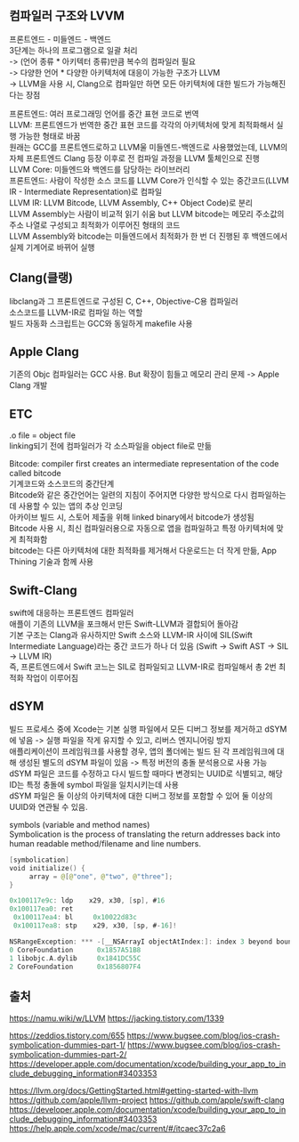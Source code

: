 ## 컴파일러 구조와 LVVM
프론트엔드 - 미들엔드 - 백엔드  
3단계는 하나의 프로그램으로 일괄 처리  
-> (언어 종류 * 아키텍터 종류)만큼  복수의 컴파일러 필요  
-> 다양한 언어 * 다양한 아키텍처에 대응이 가능한 구조가  LLVM  
-> LLVM을 사용 시, Clang으로 컴파일만 하면 모든 아키텍처에 대한 빌드가 가능해진다는 장점  

프론트엔드: 여러 프로그래밍 언어를 중간 표현 코드로 번역  
LLVM: 프론트엔드가 번역한 중간 표현 코드를 각각의 아키텍처에 맞게 최적화해서 실행 가능한 형태로 바꿈  
원래는 GCC를 프론트엔드로하고 LLVM울 미들엔드-백엔드로 사용했었는데, LLVM의 자체 프론트엔드 Clang 등장 이후로 전 컴파일 과정을 LLVM 툴체인으로 진행  
LLVM Core: 미들엔드와 백엔드를 담당하는 라이브러리  
프론트엔드: 사람이 작성한 소스 코드를 LLVM Core가 인식할 수 있는 중간코드(LLVM IR - Intermediate Representation)로 컴파일  
LLVM IR: LLVM Bitcode, LLVM Assembly, C++ Object Code)로 분리  
LLVM Assembly는 사람이 비교적 읽기 쉬움 but LLVM bitcode는 메모리 주소값의 주소 나열로 구성되고 최적화가 이루어진 형태의 코드  
LLVM Assembly와 bitcode는 미들엔드에서 최적화가 한 번 더 진행된 후 백엔드에서 실제 기계어로 바뀌어 실행  


## Clang(클랭)
libclang과 그 프론트엔드로 구성된 C, C++, Objective-C용 컴파일러  
소스코드를 LLVM-IR로 컴파일 하는 역할  
빌드 자동화 스크립트는 GCC와 동일하게 makefile 사용  

## Apple Clang
기존의 Objc 컴파일러는 GCC 사용. But 확장이 힘들고 메모리 관리 문제 -> Apple Clang 개발  

## ETC
.o file = object file  
linking되기 전에 컴파일러가 각 소스파일을 object file로 만듦  

Bitcode: 
compiler first creates an intermediate representation of the code called bitcode  
기계코드와 소스코드의 중간단계   
Bitcode와 같은 중간언어는 일련의 지침이 주어지면 다양한 방식으로 다시 컴파일하는데 사용할 수 있는 앱의 추상 인코딩  
아카이브 빌드 시, 스토어 제출을 위해 linked binary에서 bitcode가 생성됨  
Bitcode 사용 시, 최신 컴파일러용으로 자동으로 앱을 컴파일하고 특정 아키텍처에 맞게 최적화함  
bitcode는 다른 아키텍처에 대한 최적화를 제거해서 다운로드는 더 작게 만듦, App Thining 기술과 함께 사용  

## Swift-Clang
swift에 대응하는 프론트엔드 컴파일러  
애플이 기존의 LLVM을 포크해서 만든 Swift-LLVM과 결합되어 돌아감  
기본 구조는 Clang과 유사하지만 Swift 소스와 LLVM-IR 사이에 SIL(Swift Intermediate Language)라는 중간 코드가 하나 더 있음 (Swift -> Swift AST -> SIL -> LLVM IR)  
즉, 프론트엔드에서 Swift 코느는 SIL로 컴파일되고 LLVM-IR로 컴파일해서 총 2번 최적화 작업이 이루어짐  

## dSYM
빌드 프로세스 중에 Xcode는 기본 실행 파일에서 모든 디버그 정보를 제거하고 dSYM에 넣음 -> 실행 파일을 작게 유지할 수 있고, 리버스 엔지니어링 방지  
애플리케이션이 프레임워크를 사용할 경우, 앱의 폴더에는 빌드 된 각 프레임워크에 대해 생성된 별도의 dSYM 파일이 있음 -> 특정 버전의 충돌 분석용으로 사용 가능  
dSYM 파일은 코드를 수정하고 다시 빌드할 때마다 변경되는 UUID로 식별되고, 해당 ID는 특정 충돌에 symbol 파일을 일치시키는데 사용  
dSYM 파일은 둘 이상의 아키텍처에 대한 디버그 정보를 포함할 수 있어 둘 이상의 UUID와 연관될 수 있음.  

symbols (variable and method names)  
Symbolication is the process of translating the return addresses back into human readable method/filename and line numbers.  

```swift
[symbolication]  
void initialize() {
     array = @[@"one", @"two", @"three"];
}

0x100117e9c: ldp    x29, x30, [sp], #16
0x100117ea0: ret    
 0x100117ea4: bl     0x10022d83c
 0x100117ea8: stp    x29, x30, [sp, #-16]!  

NSRangeException: *** -[__NSArrayI objectAtIndex:]: index 3 beyond bounds [0 .. 2]
0 CoreFoundation      0x1857A51B8
1 libobjc.A.dylib     0x1841DC55C
2 CoreFoundation      0x1856807F4
```

## 출처
https://namu.wiki/w/LLVM
https://jacking.tistory.com/1339

https://zeddios.tistory.com/655
https://www.bugsee.com/blog/ios-crash-symbolication-dummies-part-1/
https://www.bugsee.com/blog/ios-crash-symbolication-dummies-part-2/
https://developer.apple.com/documentation/xcode/building_your_app_to_include_debugging_information#3403353

https://llvm.org/docs/GettingStarted.html#getting-started-with-llvm
https://github.com/apple/llvm-project
https://github.com/apple/swift-clang
https://developer.apple.com/documentation/xcode/building_your_app_to_include_debugging_information#3403353
https://help.apple.com/xcode/mac/current/#/itcaec37c2a6

